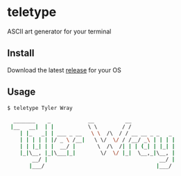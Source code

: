 # teletype

ASCII art generator for your terminal

## Install

Download the latest [release](https://github.com/tylerwray/teletype/releases) for your OS

## Usage

```bash
$ teletype Tyler Wray

  _______    _            __          __
 |__   __|  | |           \ \        / /
    | |_   _| | ___ _ __   \ \  /\  / / __ __ _ _   _
    | | | | | |/ _ \ /__|   \ \/  \/ / /__/ _\ | | | |
    | | |_| | |  __/ |       \  /\  /| | | (_| | |_| |
    |_|\__, |_|\___|_|        \/  \/ |_|  \__,_|\__, |
        __/ |                                    __/ |
       |___/                                    |___/
```
